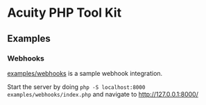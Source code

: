 # Acuity PHP Tool Kit

## Examples

### Webhooks

[examples/webhooks](examples/webhooks) is a sample webhook integration.

Start the server by doing `php -S localhost:8000 examples/webhooks/index.php` and navigate to http://127.0.0.1:8000/
